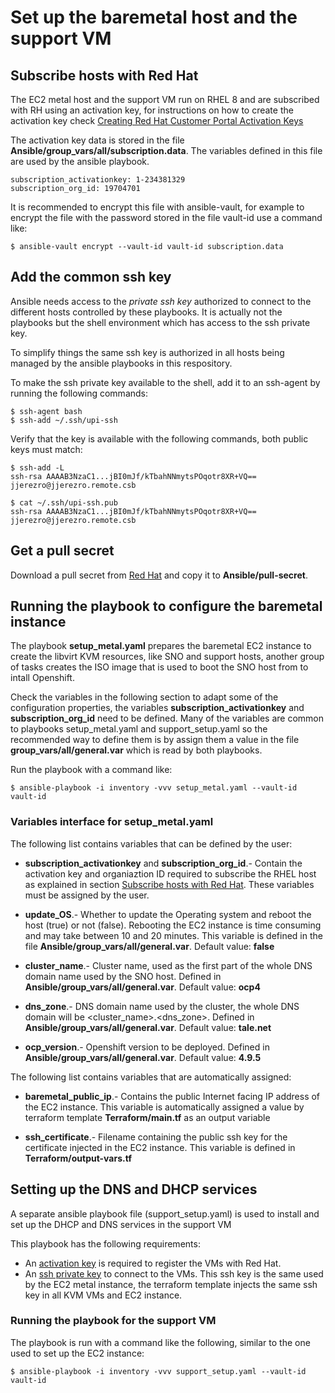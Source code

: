 # Set up the baremetal host and the support VM

## Subscribe hosts with Red Hat
The EC2 metal host and the support VM run on RHEL 8 and are subscribed with RH using an activation key, for instructions on how to create the activation key check [Creating Red Hat Customer Portal Activation Keys](https://access.redhat.com/articles/1378093)

The activation key data is stored in the file **Ansible/group_vars/all/subscription.data**.  The variables defined in this file are used by the ansible playbook.
```
subscription_activationkey: 1-234381329
subscription_org_id: 19704701
```
It is recommended to encrypt this file with ansible-vault, for example to encrypt the file with the password stored in the file vault-id use a command like:
```
$ ansible-vault encrypt --vault-id vault-id subscription.data
```

## Add the common ssh key

Ansible needs access to the _private ssh key_ authorized to connect to the different hosts controlled by these playbooks.  It is actually not the playbooks but the shell environment which has access to the ssh private key.

To simplify things the same ssh key is authorized in all hosts being managed by the ansible playbooks in this respository.

To make the ssh private key available to the shell, add it to an ssh-agent by running the following commands:

```
$ ssh-agent bash
$ ssh-add ~/.ssh/upi-ssh
```
Verify that the key is available with the following commands, both public keys must match:
```
$ ssh-add -L
ssh-rsa AAAAB3NzaC1...jBI0mJf/kTbahNNmytsPOqotr8XR+VQ== jjerezro@jjerezro.remote.csb

$ cat ~/.ssh/upi-ssh.pub 
ssh-rsa AAAAB3NzaC1...jBI0mJf/kTbahNNmytsPOqotr8XR+VQ== jjerezro@jjerezro.remote.csb
```

## Get a pull secret

Download a pull secret from [Red Hat](https://console.redhat.com/openshift/install/metal/user-provisioned) and copy it to **Ansible/pull-secret**.

## Running the playbook to configure the baremetal instance

The playbook **setup_metal.yaml** prepares the baremetal EC2 instance to create the libvirt KVM resources, like SNO and support hosts, another group of tasks creates the ISO image that is used to boot the SNO host from to intall Openshift.

Check the variables in the following section to adapt some of the configuration properties, the variables **subscription_activationkey** and **subscription_org_id** need to be defined.  Many of the variables are common to playbooks setup_metal.yaml and support_setup.yaml so the recommended way to define them is by assign them a value in the file **group_vars/all/general.var** which is read by both playbooks. 

Run the playbook with a command like:


```
$ ansible-playbook -i inventory -vvv setup_metal.yaml --vault-id vault-id
```

### Variables interface for setup_metal.yaml

The following list contains variables that can be defined by the user:

* **subscription_activationkey** and **subscription_org_id**.- Contain the activation key and organiaztion ID required to subscribe the RHEL host as explained in section [Subscribe hosts with Red Hat](#subscribe-hosts-with-red-hat).  These variables must be assigned by the user.

* **update_OS**.- Whether to update the Operating system and reboot the host (true) or not (false).  Rebooting the EC2 instance is time consuming and may take between 10 and 20 minutes.  This variable is defined in the file **Ansible/group_vars/all/general.var**. Default value: **false**

* **cluster_name**.- Cluster name, used as the first part of the whole DNS domain name used by the SNO host.  Defined in **Ansible/group_vars/all/general.var**.  Default value: **ocp4**

* **dns_zone**.- DNS domain name used by the cluster, the whole DNS domain will be \<cluster_name\>.\<dns_zone\>. Defined in **Ansible/group_vars/all/general.var**.  Default value: **tale.net**

* **ocp_version**.- Openshift version to be deployed.  Defined in **Ansible/group_vars/all/general.var**.  Default value: **4.9.5**

The following list contains variables that are automatically assigned:

* **baremetal_public_ip**.- Contains the public Internet facing IP address of the EC2 instance.  This variable is automatically assigned a value by terraform template **Terraform/main.tf** as an output variable

* **ssh_certificate**.- Filename containing the public ssh key for the certificate injected in the EC2 instance.  This variable is defined in **Terraform/output-vars.tf**

## Setting up the DNS and DHCP services

A separate ansible playbook file (support_setup.yaml) is used to install and set up the DHCP and DNS services in the support VM

This playbook has the following requirements:

* An [activation key](#subscribe-the-host-with-red-hat) is required to register the VMs with Red Hat.  
* An [ssh private key](#add-the-ec2-user-ssh-key) to connect to the VMs. This ssh key is the same used by the EC2 metal instance, the terraform template injects the same ssh key in all KVM VMs and EC2 instance.

### Running the playbook for the support VM

The playbook is run with a command like the following, similar to the one used to set up the EC2 instance:

```
$ ansible-playbook -i inventory -vvv support_setup.yaml --vault-id vault-id 
```

